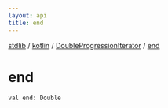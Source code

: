 ```yaml
---
layout: api
title: end
---
```

[stdlib](../../index.html) / [kotlin](../index.html) / [DoubleProgressionIterator](index.html) / [end](end.html)

# end

```
val end: Double
```
